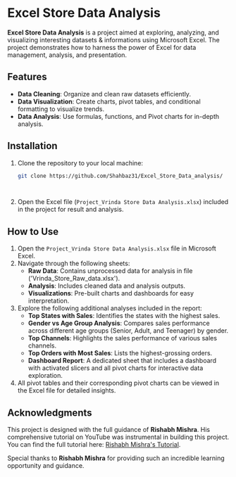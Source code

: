 # Excel Store Data Analysis

**Excel Store Data Analysis** is a project aimed at exploring, analyzing, and visualizing interesting datasets & informations using Microsoft Excel. The project demonstrates how to harness the power of Excel for data management, analysis, and presentation.

## Features

- **Data Cleaning**: Organize and clean raw datasets efficiently.
- **Data Visualization**: Create charts, pivot tables, and conditional formatting to visualize trends.
- **Data Analysis**: Use formulas, functions, and Pivot charts for in-depth analysis.


## Installation

1. Clone the repository to your local machine:
   ```bash
   git clone https://github.com/Shahbaz31/Excel_Store_Data_analysis/
   
 
2. Open the Excel file (`Project_Vrinda Store Data Analysis.xlsx`) included in the project for result and analysis.

## How to Use

1. Open the `Project_Vrinda Store Data Analysis.xlsx` file in Microsoft Excel.
2. Navigate through the following sheets:
   - **Raw Data**: Contains unprocessed data for analysis in file ('Vrinda_Store_Raw_data.xlsx').
   - **Analysis**: Includes cleaned data and analysis outputs.
   - **Visualizations**: Pre-built charts and dashboards for easy interpretation.
3. Explore the following additional analyses included in the report:
   - **Top States with Sales**: Identifies the states with the highest sales.
   - **Gender vs Age Group Analysis**: Compares sales performance across different age groups (Senior, Adult, and Teenager) by gender.
   - **Top Channels**: Highlights the sales performance of various sales channels.
   - **Top Orders with Most Sales**: Lists the highest-grossing orders.
   - **Dashboard Report**: A dedicated sheet that includes a dashboard with activated slicers and all pivot charts for interactive data exploration.
4. All pivot tables and their corresponding pivot charts can be viewed in the Excel file for detailed insights.


## Acknowledgments

This project is designed with the full guidance of **Rishabh Mishra**. His comprehensive tutorial on YouTube was instrumental in building this project. You can find the full tutorial here: [Rishabh Mishra's Tutorial](https://www.youtube.com/watch?v=gTK5rNhWJyA).

Special thanks to **Rishabh Mishra** for providing such an incredible learning opportunity and guidance.


